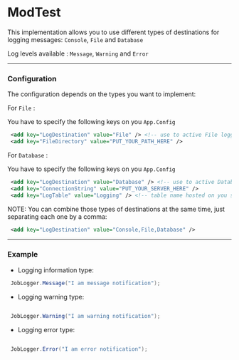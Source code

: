 
# ModTest


This implementation allows you to use different types of destinations for logging messages: `Console`, `File` and `Database`


Log levels available : `Message`, `Warning` and `Error`
_____

### Configuration

The configuration depends on the types you want to implement:


For `File` :

You have to specify the following keys on you `App.Config`

```xml
 <add key="LogDestination" value="File" /> <!-- use to active File logging feature -->
 <add key="FileDirectory" value="PUT_YOUR_PATH_HERE" />
```

For `Database` :

You have to specify the following keys on you `App.Config`

```xml
 <add key="LogDestination" value="Database" /> <!-- use to active Database logging feature -->
 <add key="ConnectionString" value="PUT_YOUR_SERVER_HERE" />
 <add key="LogTable" value="Logging" /> <!-- table name hosted on you sql server -->
```

  
NOTE: You can combine those types of destinations at the same time, just separating each one by a comma:
```xml
 <add key="LogDestination" value="Console,File,Database" /> 

```

----

### Example

* Logging information type:

```cs
 JobLogger.Message("I am message notification");

```

* Logging warning type:

```cs

 JobLogger.Warning("I am warning notification");
```

* Logging error type:

```cs

 JobLogger.Error("I am error notification");

```
